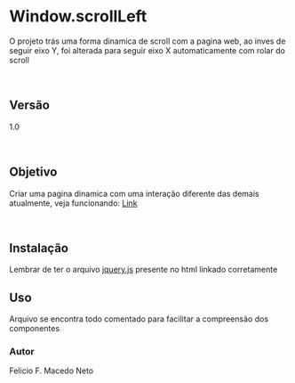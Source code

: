 <h1>Window.scrollLeft</h1>
<p>O projeto trás uma forma dinamica de scroll com a pagina web, ao inves de seguir eixo Y, foi alterada para seguir eixo X automaticamente com rolar do scroll</p>
<br>
<h2>Versão</h2>
<p>1.0<p>
<br>
<h2>Objetivo</h2>
<p>Criar uma pagina dinamica com uma interação diferente das demais atualmente, veja funcionando: <a href="https://jsfiddle.net/9r2utjq3/1/">Link</a></p>
<br>
<h2>Instalação</h2>
<p>Lembrar de ter o arquivo <a href="https://code.jquery.com/jquery-3.3.1.min.js" target="_blank">jquery.js</a> presente no html linkado corretamente</p.
<br>
<h2>Uso</h2>
<p>Arquivo se encontra todo comentado para facilitar a compreensão dos componentes</p>
<h3>Autor</h3>
<p>Felicio F. Macedo Neto</p>



